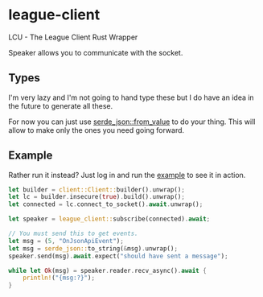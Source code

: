# league-client
LCU - The League Client Rust Wrapper

Speaker allows you to communicate with the socket.

## Types
I'm very lazy and I'm not going to hand type these but I do have an idea in the future
to generate all these.

For now you can just use [serde_json::from_value](https://docs.rs/serde_json/latest/serde_json/fn.from_value.html) to do your thing.
This will allow to make only the ones you need going forward.

## Example
Rather run it instead? Just log in and run the [example](examples/connect_to_client.rs) to see it in action.
```rust
let builder = client::Client::builder().unwrap();
let lc = builder.insecure(true).build().unwrap();
let connected = lc.connect_to_socket().await.unwrap();

let speaker = league_client::subscribe(connected).await;

// You must send this to get events.
let msg = (5, "OnJsonApiEvent");
let msg = serde_json::to_string(&msg).unwrap();
speaker.send(msg).await.expect("should have sent a message");

while let Ok(msg) = speaker.reader.recv_async().await {
    println!("{msg:?}");
}
```

